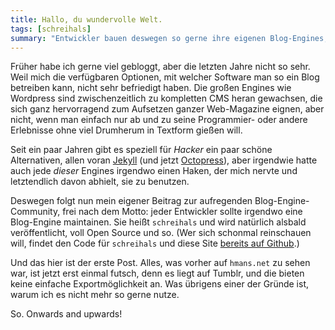 ```yaml
---
title: Hallo, du wundervolle Welt.
tags: [schreihals]
summary: "Entwickler bauen deswegen so gerne ihre eigenen Blog-Engines, weil es den Zeitpunkt hinaus zögert, an dem sie tatsächlich bloggen müssen; das ist nämlich sehr viel schwieriger."
---
```


Früher habe ich gerne viel gebloggt, aber die letzten Jahre nicht so sehr. Weil mich die verfügbaren Optionen, mit welcher Software man so ein Blog betreiben kann, nicht sehr befriedigt haben. Die großen Engines wie Wordpress sind zwischenzeitlich zu kompletten CMS heran gewachsen, die sich ganz hervorragend zum Aufsetzen ganzer Web-Magazine eignen, aber nicht, wenn man einfach nur ab und zu seine Programmier- oder andere Erlebnisse ohne viel Drumherum in Textform gießen will.

Seit ein paar Jahren gibt es speziell für _Hacker_ ein paar schöne Alternativen, allen voran [Jekyll](http://jekyllrb.com/) (und jetzt [Octopress](http://octopress.org/)), aber irgendwie hatte auch jede _dieser_ Engines irgendwo einen Haken, der mich nervte und letztendlich davon abhielt, sie zu benutzen.

Deswegen folgt nun mein eigener Beitrag zur aufregenden Blog-Engine-Community, frei nach dem Motto: jeder Entwickler sollte irgendwo eine Blog-Engine maintainen. Sie heißt `schreihals` und wird natürlich alsbald veröffentlicht, voll Open Source und so. (Wer sich schonmal reinschauen will, findet den Code für `schreihals` und diese Site [bereits auf Github](https://github.com/hmans/hmans_net).)

Und das hier ist der erste Post. Alles, was vorher auf `hmans.net` zu sehen war, ist jetzt erst einmal futsch, denn es liegt auf Tumblr, und die bieten keine einfache Exportmöglichkeit an. Was übrigens einer der Gründe ist, warum ich es nicht mehr so gerne nutze.

So. Onwards and upwards!
